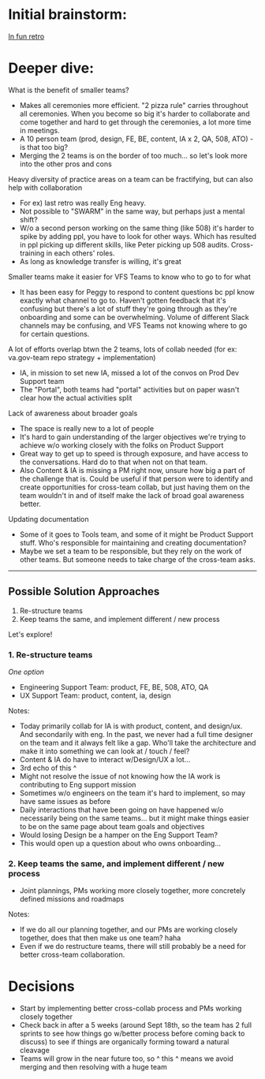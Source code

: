 # Initial brainstorm:
[In fun retro](https://funretro.io/publicboard/FGvqN50clhOIIFWwTy6kxveNWy63/3dad7596-1238-4a87-8365-1e68121876f7)

# Deeper dive:

What is the benefit of smaller teams?
- Makes all ceremonies more efficient. "2 pizza rule" carries throughout all ceremonies. When you become so big it's harder to collaborate and come together and hard to get through the ceremonies, a lot more time in meetings.
- A 10 person team (prod, design, FE, BE, content, IA x 2, QA, 508, ATO) - is that too big?
- Merging the 2 teams is on the border of too much... so let's look more into the other pros and cons

Heavy diversity of practice areas on a team can be fractifying, but can also help with collaboration
- For ex) last retro was really Eng heavy.
- Not possible to "SWARM" in the same way, but perhaps just a mental shift?
- W/o a second person working on the same thing (like 508) it's harder to spike by adding ppl, you have to look for other ways. Which has resulted in ppl picking up different skills, like Peter picking up 508 audits. Cross-training in each others' roles.
- As long as knowledge transfer is willing, it's great

Smaller teams make it easier for VFS Teams to know who to go to for what
- It has been easy for Peggy to respond to content questions bc ppl know exactly what channel to go to. Haven't gotten feedback that it's confusing but there's a lot of stuff they're going through as they're onboarding and some can be overwhelming. Volume of different Slack channels may be confusing, and VFS Teams not knowing where to go for certain questions.

A lot of efforts overlap btwn the 2 teams, lots of collab needed (for ex: va.gov-team repo strategy + implementation)
- IA, in mission to set new IA, missed a lot of the convos on Prod Dev Support team 
- The "Portal", both teams had "portal" activities but on paper wasn't clear how the actual activities split

Lack of awareness about broader goals
- The space is really new to a lot of people
- It's hard to gain understanding of the larger objectives we're trying to achieve w/o working closely with the folks on Product Support
- Great way to get up to speed is through exposure, and have access to the conversations. Hard do to that when not on that team.
- Also Content & IA is missing a PM right now, unsure how big a part of the challenge that is. Could be useful if that person were to identify and create opportunities for cross-team collab, but just having them on the team wouldn't in and of itself make the lack of broad goal awareness better.

Updating documentation
- Some of it goes to Tools team, and some of it might be Product Support stuff. Who's responsible for maintaining and creating documentation?
- Maybe we set a team to be responsible, but they rely on the work of other teams. But someone needs to take charge of the cross-team asks.


---

## Possible Solution Approaches

1. Re-structure teams
2. Keep teams the same, and implement different / new process

Let's explore!

### 1. Re-structure teams

*One option*
- Engineering Support Team: product, FE,  BE, 508, ATO, QA
- UX Support Team: product, content, ia, design

Notes:
- Today primarily collab for IA is with product, content, and design/ux. And secondarily with eng. In the past, we never had a full time designer on the team and it always felt like a gap. Who'll take the architecture and make it into something we can look at / touch / feel?
- Content & IA do have to interact w/Design/UX a lot... 
- 3rd echo of this ^
- Might not resolve the issue of not knowing how the IA work is contributing to Eng support mission
- Sometimes w/o engineers on the team it's hard to implement, so may have same issues as before
- Daily interactions that have been going on have happened w/o necessarily being on the same teams... but it might make things easier to be on the same page about team goals and objectives
- Would losing Design be a hamper on the Eng Support Team?
- This would open up a question about who owns onboarding...


### 2. Keep teams the same, and implement different / new process
- Joint plannings, PMs working more closely together, more concretely defined missions and roadmaps

Notes:
- If we do all our planning together, and our PMs are working closely together, does that then make us one team? haha
- Even if we do restructure teams, there will still probably be a need for better cross-team collaboration. 

# Decisions
- Start by implementing better cross-collab process and PMs working closely together
- Check back in after a 5 weeks (around Sept 18th, so the team has 2 full sprints to see how things go w/better process before coming back to discuss) to see if things are organically forming toward a natural cleavage
- Teams will grow in the near future too, so ^ this ^ means we avoid merging and then resolving with a huge team
